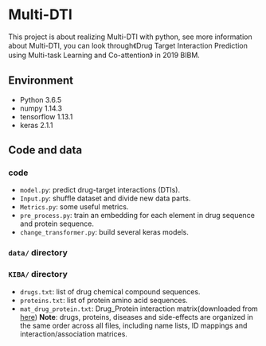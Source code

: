 # Multi-DTI
This project is about realizing Multi-DTI with python, see more information about Multi-DTI, you can look through《Drug Target Interaction Prediction using Multi-task Learning and Co-attention》 in 2019 BIBM.


## Environment
- Python 3.6.5
- numpy 1.14.3
- tensorflow 1.13.1
- keras 2.1.1

## Code and data
### code
- `model.py`: predict drug-target interactions (DTIs).
- `Input.py`: shuffle dataset and divide new data parts.
- `Metrics.py`: some useful metrics.
- `pre_process.py`: train an embedding for each element in drug sequence and protein sequence.
- `change_transformer.py`: build several keras models.


### `data/` directory
### `KIBA/` directory
- `drugs.txt`: list of drug chemical compound sequences.
- `proteins.txt`: list of protein amino acid sequences.
- `mat_drug_protein.txt`: Drug_Protein interaction matrix(downloaded from [here](https://pubs.acs.org/doi/suppl/10.1021/ci400709d))
**Note**: drugs, proteins, diseases and side-effects are organized in the same order across all files, including name lists, ID mappings and interaction/association matrices.


